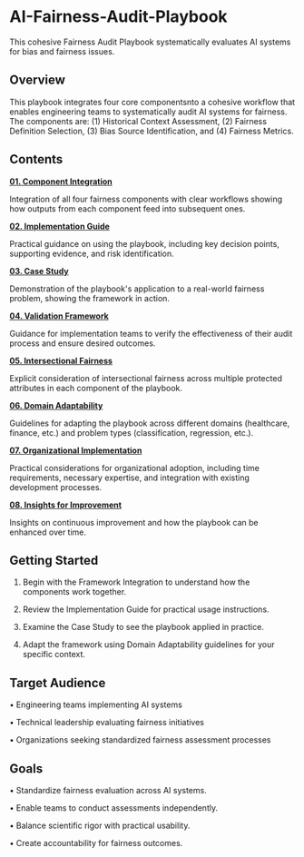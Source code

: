 # AI-Fairness-Audit-Playbook
This cohesive Fairness Audit Playbook systematically evaluates AI systems for bias and fairness issues. 

## Overview ##

This playbook integrates four core componentsnto a cohesive workflow that enables engineering teams to systematically audit AI systems for fairness. The components are: (1) Historical Context Assessment, (2) Fairness Definition Selection, (3) Bias Source Identification, and (4) Fairness Metrics.

## Contents ##

[**01. Component Integration**](https://github.com/rrenebostic/AI-Fairness-Audit-Playbook/blob/main/01-component-integration.md)

Integration of all four fairness components with clear workflows showing how outputs from each component feed into subsequent ones.

[**02. Implementation Guide**](https://github.com/rrenebostic/AI-Fairness-Audit-Playbook/blob/main/02-implementation-guide.md)

Practical guidance on using the playbook, including key decision points, supporting evidence, and risk identification.

[**03. Case Study**](https://github.com/rrenebostic/AI-Fairness-Audit-Playbook/blob/main/03-case-study.md)

Demonstration of the playbook's application to a real-world fairness problem, showing the framework in action.

[**04. Validation Framework**](https://github.com/rrenebostic/AI-Fairness-Audit-Playbook/blob/main/04-validation-framework.md)

Guidance for implementation teams to verify the effectiveness of their audit process and ensure desired outcomes.

[**05. Intersectional Fairness**](https://github.com/rrenebostic/AI-Fairness-Audit-Playbook/blob/main/05-intersectional-fairness.md)

Explicit consideration of intersectional fairness across multiple protected attributes in each component of the playbook.

[**06. Domain Adaptability**](https://github.com/rrenebostic/AI-Fairness-Audit-Playbook/blob/main/06-domain-adaptability.md)

Guidelines for adapting the playbook across different domains (healthcare, finance, etc.) and problem types (classification, regression, etc.).

[**07. Organizational Implementation**](https://github.com/rrenebostic/AI-Fairness-Audit-Playbook/blob/main/07-organizational-implementation.md)

Practical considerations for organizational adoption, including time requirements, necessary expertise, and integration with existing development processes.

[**08. Insights for Improvement**](https://github.com/rrenebostic/AI-Fairness-Audit-Playbook/tree/main)

Insights on continuous improvement and how the playbook can be enhanced over time.

## Getting Started ##

1. Begin with the Framework Integration to understand how the components work together.
   
2. Review the Implementation Guide for practical usage instructions.
   
3. Examine the Case Study to see the playbook applied in practice.
   
4. Adapt the framework using Domain Adaptability guidelines for your specific context.
   
## Target Audience ##

•	Engineering teams implementing AI systems

•	Technical leadership evaluating fairness initiatives

•	Organizations seeking standardized fairness assessment processes

## Goals ##

•	Standardize fairness evaluation across AI systems.

•	Enable teams to conduct assessments independently.

•	Balance scientific rigor with practical usability.

•	Create accountability for fairness outcomes.



